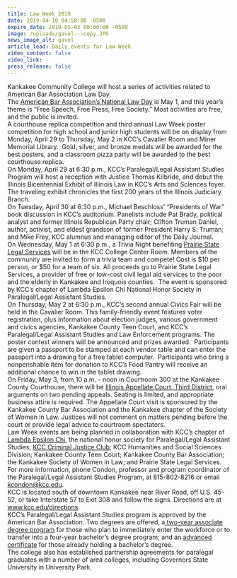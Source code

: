 ```yaml
---
title: Law Week 2019
date: 2019-04-10 04:58:00 -0500
expire_date: 2019-05-03 00:00:00 -0500
image: /uploads/gavel---copy.JPG
news_image_alt: gavel
article_lead: Daily events for Law Week
video_content: false
video_link:
press_release: false
---
```


Kankakee Community College will host a series of activities related to American Bar Association Law Day.<br>The <u><a target="_blank" href="https://www.americanbar.org/groups/public_education/law-day/law-day-2019/">American Bar Association&rsquo;s National Law Day</a></u> is May 1, and this year’s theme is “Free Speech, Free Press, Free Society.” Most activities are free, and the public is invited.<br>A courthouse replica competition and third annual Law Week poster competition for high school and junior high students will be on display from Monday, April 29 to Thursday, May 2 in KCC’s Cavalier Room and Miner Memorial Library.&nbsp; Gold, silver, and bronze medals will be awarded for the best posters, and a classroom pizza party will be awarded to the best courthouse replica.<br>On Monday, April 29 at 6:30 p.m., KCC’s Paralegal/Legal Assistant Studies Program will host a reception with Justice Thomas Kilbride, and debut the Illinois Bicentennial Exhibit of Illinois Law in KCC’s Arts and Sciences foyer. The traveling exhibit chronicles the first 200 years of the Illinois Judiciary Branch.<br>On Tuesday, April 30 at 6:30 p.m., Michael Beschloss’ “Presidents of War” book discussion in KCC’s auditorium. Panelists include Pat Brady, political analyst and former Illinois Republican Party chair; Clifton Truman Daniel, author, activist, and eldest grandson of former President Harry S. Truman; and Mike Frey, KCC alumnus and managing editor of the Daily Journal.<br>On Wednesday, May 1 at 6:30 p.m., a Trivia Night benefiting <u><a target="_blank" href="https://pslegal.org/">Prairie State Legal Services</a></u> will be in the KCC College Center Room. Members of the community are invited to form a trivia team and compete! Cost is $10 per person, or $50 for a team of six. All proceeds go to Prairie State Legal Services, a provider of free or low-cost civil legal aid services to the poor and the elderly in Kankakee and Iroquois counties. &nbsp;The event is sponsored by KCC’s chapter of Lambda Epsilon Chi National Honor Society in Paralegal/Legal Assistant Studies.<br>On Thursday, May 2 at 6:30 p.m., KCC’s second annual Civics Fair will be held in the Cavalier Room. This family-friendly event features voter registration, plus information about election judges, various government and civics agencies, Kankakee County Teen Court, and KCC’s Paralegal/Legal Assistant Studies and Law Enforcement programs. The poster contest winners will be announced and prizes awarded. &nbsp;Participants are given a passport to be stamped at each vendor table and can enter the passport into a drawing for a free tablet computer.&nbsp; Participants who bring a nonperishable item for donation to KCC’s Food Pantry will receive an additional chance to win in the tablet drawing.<br>On Friday, May 3, from 10 a.m. - noon in Courtroom 300 at the Kankakee County Courthouse, there will be <u><a target="_blank" href="http://www.illinoiscourts.gov/AppellateCourt/default.asp">Illinois Appellate Court, Third District</a></u>, oral arguments on two pending appeals. Seating is limited, and appropriate business attire is required. The Appellate Court visit is sponsored by the Kankakee County Bar Association and the Kankakee chapter of the Society of Women in Law. Justices will not comment on matters pending before the court or provide legal advice to courtroom spectators.<br>Law Week events are being planned in collaboration with KCC’s chapter of <u><a target="_blank" href="http://www.kcc.edu/students/studentlife/clubs/Pages/legal.aspx">Lambda Epsilon Chi</a></u>, the national honor society for Paralegal/Legal Assistant Studies; <u><a target="_blank" href="hhttp://www.kcc.edu/students/studentlife/clubs/Pages/criminal-justice-club.aspx">KCC Criminal Justice Club</a></u>; KCC Humanities and Social Sciences Division; Kankakee County Teen Court; Kankakee County Bar Association; the Kankakee Society of Women in Law; and Prairie State Legal Services.<br>For more information, phone Condon, professor and program coordinator of the Paralegal/Legal Assistant Studies Program, at 815-802-8216 or email <u><a href="mailto:kcondon@kcc.edu">kcondon@kcc.edu</a></u>.<br>KCC is located south of downtown Kankakee near River Road, off U.S. 45-52, or take Interstate 57 to Exit 308 and follow the signs. Directions are at <u><a href="http://www.kcc.edu/directions">www.kcc.edu/directions</a></u>.<br>KCC’s Paralegal/Legal Assistant Studies program is approved by the American Bar Association. Two degrees are offered, a[ ](__notset__)<u><a href="http://kcc.smartcatalogiq.com/en/current/Academic-Catalog/Programs/Occupational-Programs/Human-and-Public-Service/Paralegal-Legal-Assistant-Studies-AAS">two-year associate degree program</a></u> for those who plan to immediately enter the workforce or to transfer into a four-year bachelor’s degree program; and an <u><a href="http://kcc.smartcatalogiq.com/en/current/Academic-Catalog/Programs/Occupational-Programs/Human-and-Public-Service/ParalegalLegal-Assistant-Studies-Advanced-Certificate">advanced certificate</a></u> for those already holding a bachelor’s degree.<br>The college also has established partnership agreements for paralegal graduates with a number of area colleges, including Governors State University in University Park.